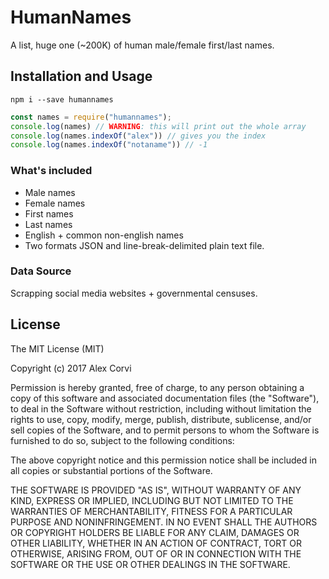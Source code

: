 # HumanNames
A list, huge one (~200K) of human male/female first/last names.

## Installation and Usage

```
npm i --save humannames
```

```javascript
const names = require("humannames");
console.log(names) // WARNING: this will print out the whole array
console.log(names.indexOf("alex")) // gives you the index
console.log(names.indexOf("notaname")) // -1
```

### What's included

* Male names
* Female names
* First names
* Last names
* English + common non-english names
* Two formats JSON and line-break-delimited plain text file.

### Data Source
Scrapping social media websites + governmental censuses.

## License

The MIT License (MIT)

Copyright (c) 2017 Alex Corvi

Permission is hereby granted, free of charge, to any person obtaining a copy
of this software and associated documentation files (the "Software"), to deal
in the Software without restriction, including without limitation the rights
to use, copy, modify, merge, publish, distribute, sublicense, and/or sell
copies of the Software, and to permit persons to whom the Software is
furnished to do so, subject to the following conditions:

The above copyright notice and this permission notice shall be included in all
copies or substantial portions of the Software.

THE SOFTWARE IS PROVIDED "AS IS", WITHOUT WARRANTY OF ANY KIND, EXPRESS OR
IMPLIED, INCLUDING BUT NOT LIMITED TO THE WARRANTIES OF MERCHANTABILITY,
FITNESS FOR A PARTICULAR PURPOSE AND NONINFRINGEMENT. IN NO EVENT SHALL THE
AUTHORS OR COPYRIGHT HOLDERS BE LIABLE FOR ANY CLAIM, DAMAGES OR OTHER
LIABILITY, WHETHER IN AN ACTION OF CONTRACT, TORT OR OTHERWISE, ARISING FROM,
OUT OF OR IN CONNECTION WITH THE SOFTWARE OR THE USE OR OTHER DEALINGS IN THE
SOFTWARE.